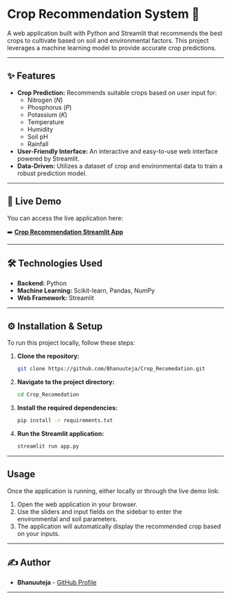 
# Crop Recommendation System 🌾

A web application built with Python and Streamlit that recommends the best crops to cultivate based on soil and environmental factors. This project leverages a machine learning model to provide accurate crop predictions.

-----

## ✨ Features

  * **Crop Prediction:** Recommends suitable crops based on user input for:
      * Nitrogen ($N$)
      * Phosphorus ($P$)
      * Potassium ($K$)
      * Temperature
      * Humidity
      * Soil pH
      * Rainfall
  * **User-Friendly Interface:** An interactive and easy-to-use web interface powered by Streamlit.
  * **Data-Driven:** Utilizes a dataset of crop and environmental data to train a robust prediction model.

-----

## 🚀 Live Demo

You can access the live application here:

➡️ **[Crop Recommendation Streamlit App](https://www.google.com/search?q=https://bhanuuteja-crop-recomedation-app-d7g2v2.streamlit.app/)**

-----

## 🛠️ Technologies Used

  * **Backend:** Python
  * **Machine Learning:** Scikit-learn, Pandas, NumPy
  * **Web Framework:** Streamlit

-----

## ⚙️ Installation & Setup

To run this project locally, follow these steps:

1.  **Clone the repository:**

    ```bash
    git clone https://github.com/Bhanuuteja/Crop_Recomedation.git
    ```

2.  **Navigate to the project directory:**

    ```bash
    cd Crop_Recomedation
    ```

3.  **Install the required dependencies:**

    ```bash
    pip install -r requirements.txt
    ```

4.  **Run the Streamlit application:**

    ```bash
    streamlit run app.py
    ```

-----

## Usage

Once the application is running, either locally or through the live demo link:

1.  Open the web application in your browser.
2.  Use the sliders and input fields on the sidebar to enter the environmental and soil parameters.
3.  The application will automatically display the recommended crop based on your inputs.

-----

## ✍️ Author

  * **Bhanuuteja** - [GitHub Profile](https://www.google.com/search?q=https://github.com/Bhanuuteja)

-----
